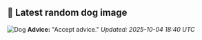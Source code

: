 ## 🐶 Latest random dog image
![Dog](https://images.dog.ceo/breeds/vizsla/n02100583_5785.jpg)
**Advice:** "Accept advice."
*Updated: 2025-10-04 18:40 UTC*
